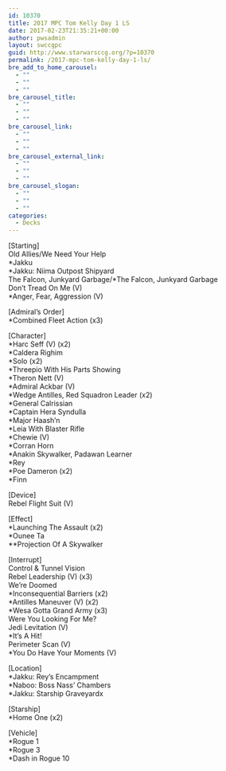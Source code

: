 ```yaml
---
id: 10370
title: 2017 MPC Tom Kelly Day 1 LS
date: 2017-02-23T21:35:21+00:00
author: pwsadmin
layout: swccgpc
guid: http://www.starwarsccg.org/?p=10370
permalink: /2017-mpc-tom-kelly-day-1-ls/
bre_add_to_home_carousel:
  - ""
  - ""
  - ""
bre_carousel_title:
  - ""
  - ""
  - ""
bre_carousel_link:
  - ""
  - ""
  - ""
bre_carousel_external_link:
  - ""
  - ""
  - ""
bre_carousel_slogan:
  - ""
  - ""
  - ""
categories:
  - Decks
---
```

[Starting]  
Old Allies/We Need Your Help  
*Jakku  
*Jakku: Niima Outpost Shipyard  
The Falcon, Junkyard Garbage/*The Falcon, Junkyard Garbage  
Don&#8217;t Tread On Me (V)  
*Anger, Fear, Aggression (V)

[Admiral&#8217;s Order]  
*Combined Fleet Action (x3)

[Character]  
*Harc Seff (V) (x2)  
*Caldera Righim  
*Solo (x2)  
*Threepio With His Parts Showing  
*Theron Nett (V)  
*Admiral Ackbar (V)  
*Wedge Antilles, Red Squadron Leader (x2)  
*General Calrissian  
*Captain Hera Syndulla  
*Major Haash&#8217;n  
*Leia With Blaster Rifle  
*Chewie (V)  
*Corran Horn  
*Anakin Skywalker, Padawan Learner  
*Rey  
*Poe Dameron (x2)  
*Finn

[Device]  
Rebel Flight Suit (V)

[Effect]  
*Launching The Assault (x2)  
*Ounee Ta  
**Projection Of A Skywalker

[Interrupt]  
Control & Tunnel Vision  
Rebel Leadership (V) (x3)  
We&#8217;re Doomed  
*Inconsequential Barriers (x2)  
*Antilles Maneuver (V) (x2)  
*Wesa Gotta Grand Army (x3)  
Were You Looking For Me?  
Jedi Levitation (V)  
*It&#8217;s A Hit!  
Perimeter Scan (V)  
*You Do Have Your Moments (V)

[Location]  
*Jakku: Rey&#8217;s Encampment  
*Naboo: Boss Nass&#8217; Chambers  
*Jakku: Starship Graveyardx

[Starship]  
*Home One (x2)

[Vehicle]  
*Rogue 1  
*Rogue 3  
*Dash in Rogue 10
